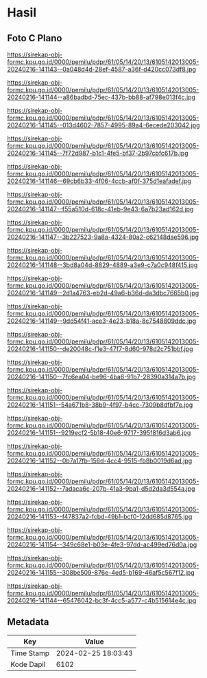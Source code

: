 # Hasil

## Foto C Plano

https://sirekap-obj-formc.kpu.go.id/0000/pemilu/pdpr/61/05/14/20/13/6105142013005-20240216-141143--0a048d4d-28ef-4587-a36f-d420cc073df8.jpg

https://sirekap-obj-formc.kpu.go.id/0000/pemilu/pdpr/61/05/14/20/13/6105142013005-20240216-141144--a86badbd-75ec-437b-bb88-af798e013f4c.jpg

https://sirekap-obj-formc.kpu.go.id/0000/pemilu/pdpr/61/05/14/20/13/6105142013005-20240216-141145--013d4602-7857-4995-89a4-6ecede203042.jpg

https://sirekap-obj-formc.kpu.go.id/0000/pemilu/pdpr/61/05/14/20/13/6105142013005-20240216-141145--7f72d987-b1c1-4fe5-bf37-2b97cbfc617b.jpg

https://sirekap-obj-formc.kpu.go.id/0000/pemilu/pdpr/61/05/14/20/13/6105142013005-20240216-141146--69cb6b33-4f06-4ccb-af0f-375d1eafadef.jpg

https://sirekap-obj-formc.kpu.go.id/0000/pemilu/pdpr/61/05/14/20/13/6105142013005-20240216-141147--f55a510d-618c-41eb-9e43-6a7b23ad162d.jpg

https://sirekap-obj-formc.kpu.go.id/0000/pemilu/pdpr/61/05/14/20/13/6105142013005-20240216-141147--3b227523-9a8a-4324-80a2-c62148dae596.jpg

https://sirekap-obj-formc.kpu.go.id/0000/pemilu/pdpr/61/05/14/20/13/6105142013005-20240216-141148--3bd8a04d-8829-4889-a3e9-c7a0c948f415.jpg

https://sirekap-obj-formc.kpu.go.id/0000/pemilu/pdpr/61/05/14/20/13/6105142013005-20240216-141149--2d1a4763-eb2d-49a6-b36d-da3dbc7665b0.jpg

https://sirekap-obj-formc.kpu.go.id/0000/pemilu/pdpr/61/05/14/20/13/6105142013005-20240216-141149--9dd54f41-ace3-4e23-b18a-8c7548809ddc.jpg

https://sirekap-obj-formc.kpu.go.id/0000/pemilu/pdpr/61/05/14/20/13/6105142013005-20240216-141150--de20048c-f1e3-47f7-8d60-978d2c751bbf.jpg

https://sirekap-obj-formc.kpu.go.id/0000/pemilu/pdpr/61/05/14/20/13/6105142013005-20240216-141150--7fc6ea04-be96-4ba6-91b7-28390a314a7b.jpg

https://sirekap-obj-formc.kpu.go.id/0000/pemilu/pdpr/61/05/14/20/13/6105142013005-20240216-141151--54a671b8-38b9-4f97-b4cc-7309b8dfbf7e.jpg

https://sirekap-obj-formc.kpu.go.id/0000/pemilu/pdpr/61/05/14/20/13/6105142013005-20240216-141151--9219ecf2-5b18-40e6-9717-395f816d3ab6.jpg

https://sirekap-obj-formc.kpu.go.id/0000/pemilu/pdpr/61/05/14/20/13/6105142013005-20240216-141152--0b7a17fb-156d-4cc4-9515-fb8b0019d6ad.jpg

https://sirekap-obj-formc.kpu.go.id/0000/pemilu/pdpr/61/05/14/20/13/6105142013005-20240216-141152--7adaca6c-207b-41a3-9ba1-d5d2da3d554a.jpg

https://sirekap-obj-formc.kpu.go.id/0000/pemilu/pdpr/61/05/14/20/13/6105142013005-20240216-141153--f47837a2-fcbd-49b1-bcf0-12dd685d8765.jpg

https://sirekap-obj-formc.kpu.go.id/0000/pemilu/pdpr/61/05/14/20/13/6105142013005-20240216-141154--349c68e1-b03e-4fe3-97dd-ac499ed76d0a.jpg

https://sirekap-obj-formc.kpu.go.id/0000/pemilu/pdpr/61/05/14/20/13/6105142013005-20240216-141155--308be509-876e-4ed5-b169-46af5c567f12.jpg

https://sirekap-obj-formc.kpu.go.id/0000/pemilu/pdpr/61/05/14/20/13/6105142013005-20240216-141144--65476042-bc3f-4cc5-a577-c4b515614e4c.jpg


## Metadata

| Key        | Value               |
| ---------- | ------------------- |
| Time Stamp | 2024-02-25 18:03:43 |
| Kode Dapil | 6102                |



